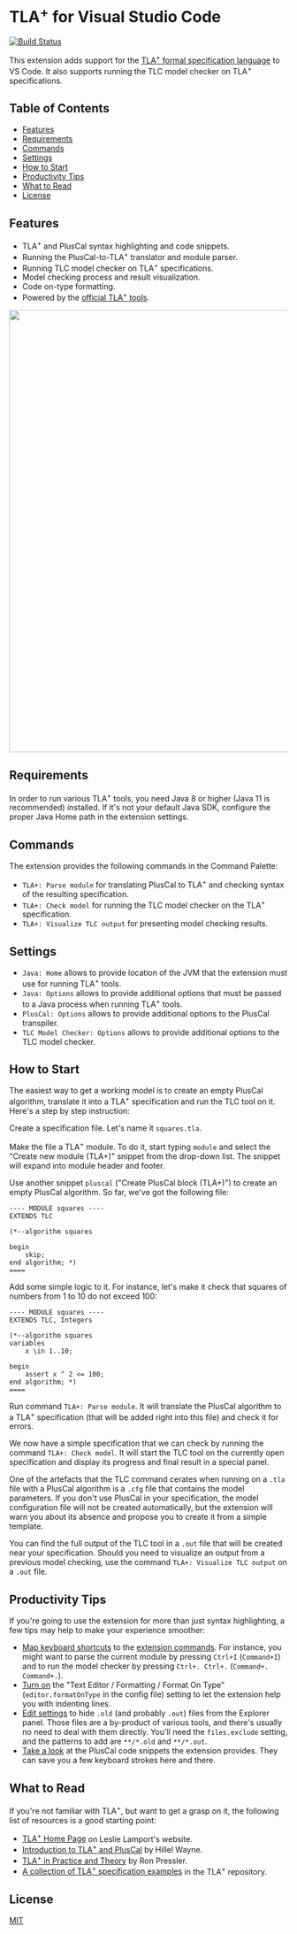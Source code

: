 # TLA<sup>+</sup> for Visual Studio Code

[![Build Status](https://travis-ci.com/alygin/vscode-tlaplus.svg)](https://travis-ci.com/alygin/vscode-tlaplus)

This extension adds support for the [TLA<sup>+</sup> formal specification language](http://research.microsoft.com/en-us/um/people/lamport/tla/tla.html) to VS Code. It also supports running the TLC model checker on TLA<sup>+</sup> specifications.

## Table of Contents
- [Features](#features)
- [Requirements](#requirements)
- [Commands](#commands)
- [Settings](#settings)
- [How to Start](#how-to-start)
- [Productivity Tips](#productivity-tips)
- [What to Read](#what-to-read)
- [License](#license)

## Features

- TLA<sup>+</sup> and PlusCal syntax highlighting and code snippets.
- Running the PlusCal-to-TLA<sup>+</sup> translator and module parser.
- Running TLC model checker on TLA<sup>+</sup> specifications.
- Model checking process and result visualization.
- Code on-type formatting.
- Powered by the [official TLA<sup>+</sup> tools](https://github.com/tlaplus/tlaplus).

<img src="https://raw.githubusercontent.com/alygin/vscode-tlaplus/master/resources/images/screencast.gif" width="800" height="auto">

## Requirements

In order to run various TLA<sup>+</sup> tools, you need Java 8 or higher (Java 11 is recommended) installed. If it's not your default Java SDK, configure the proper Java Home path in the extension settings.

## Commands

The extension provides the following commands in the Command Palette:

- `TLA+: Parse module` for translating PlusCal to TLA<sup>+</sup> and checking syntax of the resulting specification.
- `TLA+: Check model` for running the TLC model checker on the TLA<sup>+</sup> specification.
- `TLA+: Visualize TLC output` for presenting model checking results.

## Settings

- `Java: Home` allows to provide location of the JVM that the extension must use for running TLA<sup>+</sup> tools.
- `Java: Options` allows to provide additional options that must be passed to a Java process when running TLA<sup>+</sup> tools.
- `PlusCal: Options` allows to provide additional options to the PlusCal transpiler.
- `TLC Model Checker: Options` allows to provide additional options to the TLC model checker.

## How to Start

The easiest way to get a working model is to create an empty PlusCal algorithm, translate it into a TLA<sup>+</sup> specification and run the TLC tool on it. Here's a step by step instruction:

Create a specification file. Let's name it `squares.tla`.

Make the file a TLA<sup>+</sup> module. To do it, start typing `module` and select the "Create new module (TLA+)" snippet from the drop-down list. The snippet will expand into module header and footer.

Use another snippet `pluscal` ("Create PlusCal block (TLA+)") to create an empty PlusCal algorithm. So far, we've got the following file:

```tla
---- MODULE squares ----
EXTENDS TLC

(*--algorithm squares

begin
    skip;
end algorithm; *)
====
```

Add some simple logic to it. For instance, let's make it check that squares of numbers from 1 to 10 do not exceed 100:

```tla
---- MODULE squares ----
EXTENDS TLC, Integers

(*--algorithm squares
variables
    x \in 1..10;

begin
    assert x ^ 2 <= 100;
end algorithm; *)
====
```

Run command `TLA+: Parse module`. It will translate the PlusCal algorithm to a TLA<sup>+</sup> specification (that will be added right into this file) and check it for errors.

We now have a simple specification that we can check by running the command `TLA+: Check model`. It will start the TLC tool on the currently open specification and display its progress and final result in a special panel.

One of the artefacts that the TLC command cerates when running on a `.tla` file with a PlusCal algorithm is a `.cfg` file that contains the model parameters. If you don't use PlusCal in your specification, the model configuration file will not be created automatically, but the extension will warn you about its absence and propose you to create it from a simple template.

You can find the full output of the TLC tool in a `.out` file that will be created near your specification. Should you need to visualize an output from a previous model checking, use the command `TLA+: Visualize TLC output` on a `.out` file.

## Productivity Tips

If you're going to use the extension for more than just syntax highlighting, a few tips may help to make your experience smoother:

* [Map keyboard shortcuts](https://code.visualstudio.com/docs/getstarted/keybindings) to the [extension commands](#commands). For instance, you might want to parse the current module by pressing `Ctrl+I` (`Command+I`) and to run the model checker by pressing `Ctrl+. Ctrl+.` (`Command+. Command+.`).
* [Turn on](https://code.visualstudio.com/docs/getstarted/settings) the "Text Editor / Formatting / Format On Type" (`editor.formatOnType` in the config file) setting to let the extension help you with indenting lines.
* [Edit settings](https://code.visualstudio.com/docs/getstarted/settings) to hide `.old` (and probably  `.out`) files from the Explorer panel. Those files are a by-product of various tools, and there's usually no need to deal with them directly. You'll need the `files.exclude` setting, and the patterns to add are `**/*.old` and `**/*.out`.
* [Take a look](https://github.com/alygin/vscode-tlaplus/blob/master/languages/pluscal-snippets.json) at the PlusCal code snippets the extension provides. They can save you a few keyboard strokes here and there.

## What to Read

If you're not familiar with TLA<sup>+</sup>, but want to get a grasp on it, the following list of resources is a good starting point:

* [TLA<sup>+</sup> Home Page](http://research.microsoft.com/en-us/um/people/lamport/tla/tla.html) on Leslie Lamport's website.
* [Introduction to TLA<sup>+</sup> and PlusCal](https://learntla.com) by Hillel Wayne.
* [TLA<sup>+</sup> in Practice and Theory](https://pron.github.io/posts/tlaplus_part1) by Ron Pressler.
* [A collection of TLA<sup>+</sup> specification examples](https://github.com/tlaplus/Examples) in the TLA<sup>+</sup> repository.

## License

[MIT](LICENSE)

